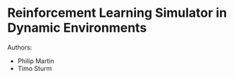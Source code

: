 # Reinforcement Learning Simulator in Dynamic Environments 
 
Authors:
* Philip Martin
* Timo Sturm
